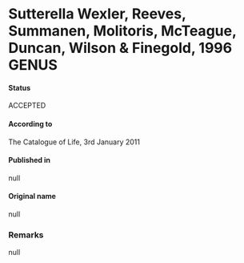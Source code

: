 # Sutterella Wexler, Reeves, Summanen, Molitoris, McTeague, Duncan, Wilson & Finegold, 1996 GENUS

#### Status
ACCEPTED

#### According to
The Catalogue of Life, 3rd January 2011

#### Published in
null

#### Original name
null

### Remarks
null